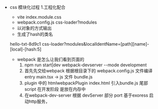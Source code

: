 - css 模块化过程
  1.工程化配合
    - vite index.module.css
    - webpack.config.js css-loader?modules
    - 以对象的方式输出
    - 生成了hash的类名 

    hello-txt-8d9c1
    css-loader?modules&localIdentName=[path][name]-[local]-[hash:5]

  - webpack 是怎么让我们看到页面的
    1. npm run start|dev webpack-devserver --mode development
    2. 首先先交给webpack 根据根目录下的 webpack.config.js 文件编译
        entry main.tsx -> js 文件 bundle.js
    3. plugin 中的 htmlwebpackPlugin index.html
       引入bundle.js 尾部 script
        在开发阶段 是放在内存中
    4. 在webpack-dev-server 根据 devServer 部分 port
        基于exoress 启动http服务，